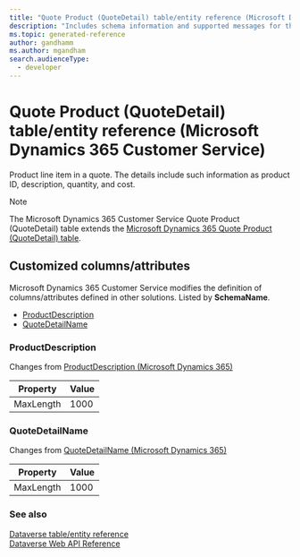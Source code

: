 ```yaml
---
title: "Quote Product (QuoteDetail) table/entity reference (Microsoft Dynamics 365 Customer Service)"
description: "Includes schema information and supported messages for the Quote Product (QuoteDetail) table/entity with Microsoft Dynamics 365 Customer Service."
ms.topic: generated-reference
author: gandhamm
ms.author: mgandham
search.audienceType: 
  - developer
---
```


# Quote Product (QuoteDetail) table/entity reference (Microsoft Dynamics 365 Customer Service)

Product line item in a quote. The details include such information as product ID, description, quantity, and cost.

> [!NOTE]
> The Microsoft Dynamics 365 Customer Service Quote Product (QuoteDetail) table extends the [Microsoft Dynamics 365 Quote Product (QuoteDetail) table](/dynamics365/developer/reference/entities/quotedetail).



## Customized columns/attributes

Microsoft Dynamics 365 Customer Service modifies the definition of columns/attributes defined in other solutions. Listed by **SchemaName**.

- [ProductDescription](#BKMK_ProductDescription)
- [QuoteDetailName](#BKMK_QuoteDetailName)

### <a name="BKMK_ProductDescription"></a> ProductDescription

Changes from [ProductDescription (Microsoft Dynamics 365)](/dynamics365/developer/reference/entities/quotedetail#BKMK_ProductDescription)

|Property|Value|
|---|---|
|MaxLength|1000|


### <a name="BKMK_QuoteDetailName"></a> QuoteDetailName

Changes from [QuoteDetailName (Microsoft Dynamics 365)](/dynamics365/developer/reference/entities/quotedetail#BKMK_QuoteDetailName)

|Property|Value|
|---|---|
|MaxLength|1000|




### See also

[Dataverse table/entity reference](/power-apps/developer/data-platform/reference/about-entity-reference)  
[Dataverse Web API Reference](/power-apps/developer/data-platform/webapi/reference/about)   


